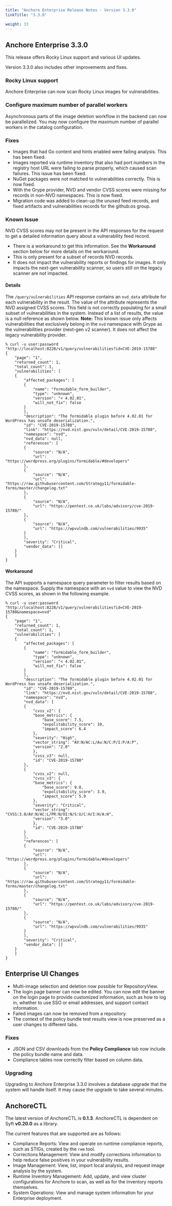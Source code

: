 ```yaml
---
title: "Anchore Enterprise Release Notes - Version 3.3.0"
linkTitle: "3.3.0"

weight: 33
---
```


## Anchore Enterprise 3.3.0

This release offers Rocky Linux support and various UI updates.

Version 3.3.0 also includes other improvements and fixes.

### Rocky Linux support

Anchore Enterprise can now scan Rocky Linux images for vulnerabilities. 

### Configure maximum number of parallel workers

Asynchronous parts of the image deletion workflow in the backend can now be parallelized. You may now configure the maximum number of parallel workers in the catalog configuration.

### Fixes
 
- Images that had Go content and hints enabled were failing analysis. This has been fixed.
- Images reported via runtime inventory that also had port numbers in the registry host URL were failing to parse properly, which caused scan failures. This issue has been fixed.
- NuGet packages were not matched to vulnerabilities correctly. This is now fixed.
- With the Grype provider, NVD and vendor CVSS scores were missing for records in non-NVD namespaces. This is now fixed.
- Migration code was added to clean-up the unused feed records, and fixed artifacts and vulnerabilities records for the github:os group.

### Known Issue

NVD CVSS scores may not be present in the API responses for the request to get a detailed information query about a vulnerability feed record.
* There is a workaround to get this information. See the **Workaround** section below for more details on the workaround.
* This is only present for a subset of records NVD records.
* It does not impact the vulnerability reports or findings for images. It only impacts the next-gen vulnerability scanner, so users still on the legacy scanner are not impacted.

#### Details 
The `/query/vulnerabilities` API response contains an `nvd_data` attribute for each vulnerability in the result. The value of the attribute represents the NVD assigned CVSS scores. This field is not correctly populating for a small subset of vulnerabilities in the system. Instead of a list of results, the value is a null reference as shown below. 
**Note:** This known issue only affects vulnerabilities that exclusively belong in the `nvd` namespace with Grype as the vulnerabilities provider (next-gen v2 scanner). It does not affect the legacy vulnerability provider.

```
% curl -u user:password "http://localhost:8228/v1/query/vulnerabilities?id=CVE-2019-15780"
{
    "page": "1",
    "returned_count": 1,
    "total_count": 1,
    "vulnerabilities": [
    {
        "affected_packages": [
        {
            "name": "formidable_form_builder",
            "type": "unknown",
            "version": "< 4.02.01",
            "will_not_fix": false
        }
        ],
        "description": "The formidable plugin before 4.02.01 for WordPress has unsafe deserialization.",
        "id": "CVE-2019-15780",
        "link": "https://nvd.nist.gov/vuln/detail/CVE-2019-15780",
        "namespace": "nvd",
        "nvd_data": null,
        "references": [
        {
            "source": "N/A",
            "url": "https://wordpress.org/plugins/formidable/#developers"
        },
        {
            "source": "N/A",
            "url": "https://raw.githubusercontent.com/Strategy11/formidable-forms/master/changelog.txt"
        },
        {
            "source": "N/A",
            "url": "https://pentest.co.uk/labs/advisory/cve-2019-15780/"
        },
        {
            "source": "N/A",
            "url": "https://wpvulndb.com/vulnerabilities/9935"
        }
        ],
        "severity": "Critical",
        "vendor_data": []
    }
    ]
}
```

#### Workaround

The API supports a namespace query parameter to filter results based on the namespace. Supply the namespace with an `nvd` value to view the NVD CVSS scores, as shown in the following example.

```
% curl -u user:password "http://localhost:8228/v1/query/vulnerabilities?id=CVE-2019-15780&namespace=nvd"
{
    "page": "1",
    "returned_count": 1,
    "total_count": 1,
    "vulnerabilities": [
    {
        "affected_packages": [
        {
            "name": "formidable_form_builder",
            "type": "unknown",
            "version": "< 4.02.01",
            "will_not_fix": false
        }
        ],
        "description": "The formidable plugin before 4.02.01 for WordPress has unsafe deserialization.",
        "id": "CVE-2019-15780",
        "link": "https://nvd.nist.gov/vuln/detail/CVE-2019-15780",
        "namespace": "nvd",
        "nvd_data": [
        {
            "cvss_v2": {
            "base_metrics": {
                "base_score": 7.5,
                "expolitability_score": 10,
                "impact_score": 6.4
            },
            "severity": "High",
            "vector_string": "AV:N/AC:L/Au:N/C:P/I:P/A:P",
            "version": "2.0"
            },
            "cvss_v3": null,
            "id": "CVE-2019-15780"
        },
        {
            "cvss_v2": null,
            "cvss_v3": {
            "base_metrics": {
                "base_score": 9.8,
                "expolitability_score": 3.9,
                "impact_score": 5.9
            },
            "severity": "Critical",
            "vector_string": "CVSS:3.0/AV:N/AC:L/PR:N/UI:N/S:U/C:H/I:H/A:H",
            "version": "3.0"
            },
            "id": "CVE-2019-15780"
        }
        ],
        "references": [
        {
            "source": "N/A",
            "url": "https://wordpress.org/plugins/formidable/#developers"
        },
        {
            "source": "N/A",
            "url": "https://raw.githubusercontent.com/Strategy11/formidable-forms/master/changelog.txt"
        },
        {
            "source": "N/A",
            "url": "https://pentest.co.uk/labs/advisory/cve-2019-15780/"
        },
        {
            "source": "N/A",
            "url": "https://wpvulndb.com/vulnerabilities/9935"
        }
        ],
        "severity": "Critical",
        "vendor_data": []
    }
    ]
}
```


## Enterprise UI Changes

- Multi-image selection and deletion now possible for RepositoryView.
- The login page banner can now be edited. You can now edit the banner on the login page to provide customized information, such as how to log in, whether to use SSO or email addresses, and support contact information.
- Failed images can now be removed from a repository. 
- The context of the policy bundle test results view is now preserved as a user changes to different tabs. 

### Fixes

- JSON and CSV downloads from the **Policy Compliance** tab now include the policy bundle name and data.
- Compliance tables now correctly filter based on column data.

### Upgrading
Upgrading to Anchore Enterprise 3.3.0 involves a database upgrade that the system will handle itself. It may cause the upgrade to take several minutes.

## AnchoreCTL

The latest version of AnchoreCTL is **0.1.3**.
AnchoreCTL is dependent on Syft **v0.20.0** as a library.

The current features that are supported are as follows:
- Compliance Reports: View and operate on runtime compliance reports, such as STIGs, created by the `rem` tool.
- Corrections Management: View and modify corrections information to help reduce false positives in your vulnerability results. 
- Image Management: View, list, import local analysis, and request image analysis by the system.
- Runtime Inventory Management: Add, update, and view cluster configurations for Anchore to scan, as well as for the inventory reports themselves.
- System Operations: View and manage system information for your Enterprise deployment.


